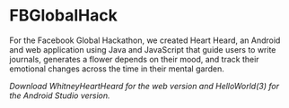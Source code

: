 # FBGlobalHack

For the Facebook Global Hackathon, we created Heart Heard, an Android and web application using Java and JavaScript that guide users to write journals, generates a flower depends on their mood, and track their emotional changes across the time in their mental garden.

*Download WhitneyHeartHeard for the web version and HelloWorld(3) for the Android Studio version.* 
